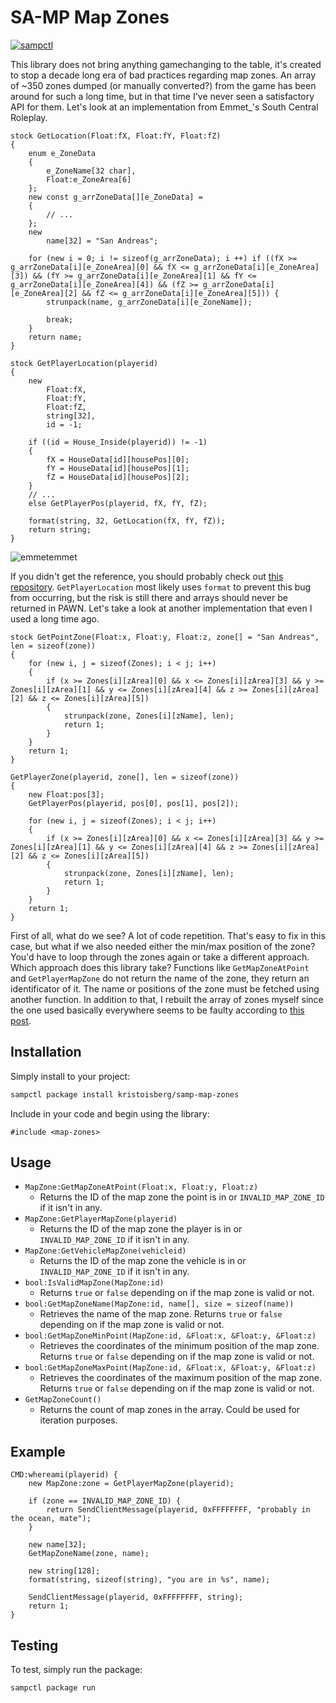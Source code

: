 # SA-MP Map Zones

[![sampctl](https://shields.southcla.ws/badge/sampctl-samp--map--zones-2f2f2f.svg?style=for-the-badge)](https://github.com/kristoisberg/samp-map-zones)

This library does not bring anything gamechanging to the table, it's created to stop a decade long era of bad practices regarding map zones. An array of ~350 zones dumped (or manually converted?) from the game has been around for such a long time, but in that time I've never seen a satisfactory API for them. Let's look at an implementation from Emmet_'s South Central Roleplay.

```pawn
stock GetLocation(Float:fX, Float:fY, Float:fZ)
{
    enum e_ZoneData
	{
     	e_ZoneName[32 char],
     	Float:e_ZoneArea[6]
	};
	new const g_arrZoneData[][e_ZoneData] =
	{
        // ...
	};
	new
	    name[32] = "San Andreas";

	for (new i = 0; i != sizeof(g_arrZoneData); i ++) if ((fX >= g_arrZoneData[i][e_ZoneArea][0] && fX <= g_arrZoneData[i][e_ZoneArea][3]) && (fY >= g_arrZoneData[i][e_ZoneArea][1] && fY <= g_arrZoneData[i][e_ZoneArea][4]) && (fZ >= g_arrZoneData[i][e_ZoneArea][2] && fZ <= g_arrZoneData[i][e_ZoneArea][5])) {
		strunpack(name, g_arrZoneData[i][e_ZoneName]);

		break;
	}
	return name;
}

stock GetPlayerLocation(playerid)
{
	new
	    Float:fX,
	    Float:fY,
		Float:fZ,
		string[32],
		id = -1;

	if ((id = House_Inside(playerid)) != -1)
	{
		fX = HouseData[id][housePos][0];
		fY = HouseData[id][housePos][1];
		fZ = HouseData[id][housePos][2];
	}
    // ...
	else GetPlayerPos(playerid, fX, fY, fZ);

	format(string, 32, GetLocation(fX, fY, fZ));
	return string;
}
```

![emmetemmet](https://i.imgur.com/cyUdlu4.png "Emmet Emmet")

If you didn't get the reference, you should probably check out [this repository](https://github.com/sampctl/pawn-array-return-bug). `GetPlayerLocation` most likely uses `format` to prevent this bug from occurring, but the risk is still there and arrays should never be returned in PAWN. Let's take a look at another implementation that even I used a long time ago.

```pawn
stock GetPointZone(Float:x, Float:y, Float:z, zone[] = "San Andreas", len = sizeof(zone))
{
	for (new i, j = sizeof(Zones); i < j; i++)
	{
		if (x >= Zones[i][zArea][0] && x <= Zones[i][zArea][3] && y >= Zones[i][zArea][1] && y <= Zones[i][zArea][4] && z >= Zones[i][zArea][2] && z <= Zones[i][zArea][5])
		{
		    strunpack(zone, Zones[i][zName], len);
			return 1;
		}
	}
	return 1;
}

GetPlayerZone(playerid, zone[], len = sizeof(zone))
{
    new Float:pos[3];
    GetPlayerPos(playerid, pos[0], pos[1], pos[2]);

	for (new i, j = sizeof(Zones); i < j; i++)
	{
		if (x >= Zones[i][zArea][0] && x <= Zones[i][zArea][3] && y >= Zones[i][zArea][1] && y <= Zones[i][zArea][4] && z >= Zones[i][zArea][2] && z <= Zones[i][zArea][5])
		{
		    strunpack(zone, Zones[i][zName], len);
			return 1;
		}
	}
	return 1;
}
```

First of all, what do we see? A lot of code repetition. That's easy to fix in this case, but what if we also needed either the min/max position of the zone? You'd have to loop through the zones again or take a different approach. Which approach does this library take? Functions like `GetMapZoneAtPoint` and `GetPlayerMapZone` do not return the name of the zone, they return an identificator of it. The name or positions of the zone must be fetched using another function. In addition to that, I rebuilt the array of zones myself since the one used basically everywhere seems to be faulty according to [this post](https://forum.sa-mp.com/showpost.php?p=4050745&postcount=7).

## Installation

Simply install to your project:

```bash
sampctl package install kristoisberg/samp-map-zones
```

Include in your code and begin using the library:

```pawn
#include <map-zones>
```

## Usage

* `MapZone:GetMapZoneAtPoint(Float:x, Float:y, Float:z)`
    * Returns the ID of the map zone the point is in or `INVALID_MAP_ZONE_ID` if it isn't in any.
* `MapZone:GetPlayerMapZone(playerid)`
    * Returns the ID of the map zone the player is in or `INVALID_MAP_ZONE_ID` if it isn't in any.
* `MapZone:GetVehicleMapZone(vehicleid)`
    * Returns the ID of the map zone the vehicle is in or `INVALID_MAP_ZONE_ID` if it isn't in any.
* `bool:IsValidMapZone(MapZone:id)`
    * Returns `true` or `false` depending on if the map zone is valid or not.
* `bool:GetMapZoneName(MapZone:id, name[], size = sizeof(name))`
    * Retrieves the name of the map zone. Returns `true` or `false` depending on if the map zone is valid or not.
* `bool:GetMapZoneMinPoint(MapZone:id, &Float:x, &Float:y, &Float:z)`
    * Retrieves the coordinates of the minimum position of the map zone. Returns `true` or `false` depending on if the map zone is valid or not.
* `bool:GetMapZoneMaxPoint(MapZone:id, &Float:x, &Float:y, &Float:z)`
    * Retrieves the coordinates of the maximum position of the map zone. Returns `true` or `false` depending on if the map zone is valid or not.
* `GetMapZoneCount()`
    * Returns the count of map zones in the array. Could be used for iteration purposes.

## Example

```pawn
CMD:whereami(playerid) {
    new MapZone:zone = GetPlayerMapZone(playerid);

    if (zone == INVALID_MAP_ZONE_ID) {
        return SendClientMessage(playerid, 0xFFFFFFFF, "probably in the ocean, mate");
    }

    new name[32];
    GetMapZoneName(zone, name);

    new string[128];
    format(string, sizeof(string), "you are in %s", name);

    SendClientMessage(playerid, 0xFFFFFFFF, string);
    return 1;
}
```

## Testing

To test, simply run the package:

```bash
sampctl package run
```
